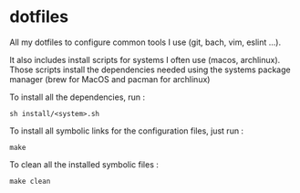 dotfiles
========

All my dotfiles to configure common tools I use (git, bach, vim, eslint ...).

It also includes install scripts for systems I often use (macos, archlinux).  
Those scripts install the dependencies needed using the systems package manager (brew for MacOS and pacman for archlinux)

To install all the dependencies, run :

    sh install/<system>.sh

To install all symbolic links for the configuration files, just run :

    make

To clean all the installed symbolic files :

    make clean
